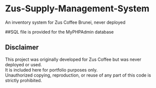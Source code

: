 # Zus-Supply-Management-System
An inventory system for Zus Coffee Brunei, never deployed

##SQL file is provided for the MyPHPAdmin database

## Disclaimer

This project was originally developed for Zus Coffee but was never deployed or used.  
It is included here for portfolio purposes only.  
Unauthorized copying, reproduction, or reuse of any part of this code is strictly prohibited.
